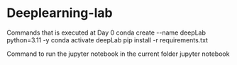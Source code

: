 # Deeplearning-lab


Commands that is executed at Day 0
    conda create --name deepLab python=3.11 -y
    conda activate deepLab
    pip install -r requirements.txt

Command to run the jupyter notebook in the current folder
    jupyter notebook



